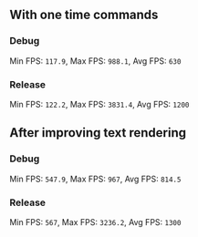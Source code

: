 ## With one time commands

### Debug

Min FPS: `117.9`,
Max FPS: `988.1`,
Avg FPS: `630`

### Release

Min FPS: `122.2`,
Max FPS: `3831.4`,
Avg FPS: `1200`

## After improving text rendering

### Debug

Min FPS: `547.9`,
Max FPS: `967`,
Avg FPS: `814.5`

### Release

Min FPS: `567`,
Max FPS: `3236.2`,
Avg FPS: `1300`
